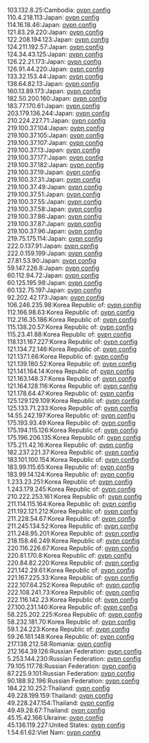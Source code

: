 103.132.8.25:Cambodia: [ovpn config](vpn/103_132_8_25.ovpn)  
110.4.218.113:Japan: [ovpn config](vpn/110_4_218_113.ovpn)  
114.16.18.46:Japan: [ovpn config](vpn/114_16_18_46.ovpn)  
121.83.29.220:Japan: [ovpn config](vpn/121_83_29_220.ovpn)  
122.208.194.123:Japan: [ovpn config](vpn/122_208_194_123.ovpn)  
124.211.192.57:Japan: [ovpn config](vpn/124_211_192_57.ovpn)  
124.34.43.125:Japan: [ovpn config](vpn/124_34_43_125.ovpn)  
126.22.21.173:Japan: [ovpn config](vpn/126_22_21_173.ovpn)  
126.91.44.220:Japan: [ovpn config](vpn/126_91_44_220.ovpn)  
133.32.153.44:Japan: [ovpn config](vpn/133_32_153_44.ovpn)  
138.64.82.13:Japan: [ovpn config](vpn/138_64_82_13.ovpn)  
160.13.89.173:Japan: [ovpn config](vpn/160_13_89_173.ovpn)  
182.50.200.160:Japan: [ovpn config](vpn/182_50_200_160.ovpn)  
183.77.170.61:Japan: [ovpn config](vpn/183_77_170_61.ovpn)  
203.179.136.244:Japan: [ovpn config](vpn/203_179_136_244.ovpn)  
210.224.227.71:Japan: [ovpn config](vpn/210_224_227_71.ovpn)  
219.100.37.104:Japan: [ovpn config](vpn/219_100_37_104.ovpn)  
219.100.37.105:Japan: [ovpn config](vpn/219_100_37_105.ovpn)  
219.100.37.107:Japan: [ovpn config](vpn/219_100_37_107.ovpn)  
219.100.37.13:Japan: [ovpn config](vpn/219_100_37_13.ovpn)  
219.100.37.177:Japan: [ovpn config](vpn/219_100_37_177.ovpn)  
219.100.37.182:Japan: [ovpn config](vpn/219_100_37_182.ovpn)  
219.100.37.19:Japan: [ovpn config](vpn/219_100_37_19.ovpn)  
219.100.37.31:Japan: [ovpn config](vpn/219_100_37_31.ovpn)  
219.100.37.49:Japan: [ovpn config](vpn/219_100_37_49.ovpn)  
219.100.37.51:Japan: [ovpn config](vpn/219_100_37_51.ovpn)  
219.100.37.55:Japan: [ovpn config](vpn/219_100_37_55.ovpn)  
219.100.37.58:Japan: [ovpn config](vpn/219_100_37_58.ovpn)  
219.100.37.86:Japan: [ovpn config](vpn/219_100_37_86.ovpn)  
219.100.37.87:Japan: [ovpn config](vpn/219_100_37_87.ovpn)  
219.100.37.96:Japan: [ovpn config](vpn/219_100_37_96.ovpn)  
219.75.175.114:Japan: [ovpn config](vpn/219_75_175_114.ovpn)  
222.0.137.91:Japan: [ovpn config](vpn/222_0_137_91.ovpn)  
222.0.159.199:Japan: [ovpn config](vpn/222_0_159_199.ovpn)  
27.81.53.90:Japan: [ovpn config](vpn/27_81_53_90.ovpn)  
59.147.226.8:Japan: [ovpn config](vpn/59_147_226_8.ovpn)  
60.112.94.72:Japan: [ovpn config](vpn/60_112_94_72.ovpn)  
60.125.195.98:Japan: [ovpn config](vpn/60_125_195_98.ovpn)  
60.132.75.197:Japan: [ovpn config](vpn/60_132_75_197.ovpn)  
92.202.42.173:Japan: [ovpn config](vpn/92_202_42_173.ovpn)  
106.246.235.98:Korea Republic of: [ovpn config](vpn/106_246_235_98.ovpn)  
112.166.98.63:Korea Republic of: [ovpn config](vpn/112_166_98_63.ovpn)  
112.216.35.186:Korea Republic of: [ovpn config](vpn/112_216_35_186.ovpn)  
115.138.20.57:Korea Republic of: [ovpn config](vpn/115_138_20_57.ovpn)  
115.23.41.88:Korea Republic of: [ovpn config](vpn/115_23_41_88.ovpn)  
118.131.167.227:Korea Republic of: [ovpn config](vpn/118_131_167_227.ovpn)  
121.134.72.146:Korea Republic of: [ovpn config](vpn/121_134_72_146.ovpn)  
121.137.1.66:Korea Republic of: [ovpn config](vpn/121_137_1_66.ovpn)  
121.139.180.52:Korea Republic of: [ovpn config](vpn/121_139_180_52.ovpn)  
121.141.164.14:Korea Republic of: [ovpn config](vpn/121_141_164_14.ovpn)  
121.163.148.37:Korea Republic of: [ovpn config](vpn/121_163_148_37.ovpn)  
121.164.128.116:Korea Republic of: [ovpn config](vpn/121_164_128_116.ovpn)  
121.178.64.47:Korea Republic of: [ovpn config](vpn/121_178_64_47.ovpn)  
125.129.129.109:Korea Republic of: [ovpn config](vpn/125_129_129_109.ovpn)  
125.133.71.233:Korea Republic of: [ovpn config](vpn/125_133_71_233.ovpn)  
14.55.242.197:Korea Republic of: [ovpn config](vpn/14_55_242_197.ovpn)  
175.193.93.49:Korea Republic of: [ovpn config](vpn/175_193_93_49.ovpn)  
175.194.115.126:Korea Republic of: [ovpn config](vpn/175_194_115_126.ovpn)  
175.196.206.135:Korea Republic of: [ovpn config](vpn/175_196_206_135.ovpn)  
175.211.42.16:Korea Republic of: [ovpn config](vpn/175_211_42_16.ovpn)  
182.237.221.37:Korea Republic of: [ovpn config](vpn/182_237_221_37.ovpn)  
183.101.100.154:Korea Republic of: [ovpn config](vpn/183_101_100_154.ovpn)  
183.99.115.65:Korea Republic of: [ovpn config](vpn/183_99_115_65.ovpn)  
183.99.14.124:Korea Republic of: [ovpn config](vpn/183_99_14_124.ovpn)  
1.233.23.251:Korea Republic of: [ovpn config](vpn/1_233_23_251.ovpn)  
1.243.179.245:Korea Republic of: [ovpn config](vpn/1_243_179_245.ovpn)  
210.222.253.161:Korea Republic of: [ovpn config](vpn/210_222_253_161.ovpn)  
211.114.115.164:Korea Republic of: [ovpn config](vpn/211_114_115_164.ovpn)  
211.192.121.212:Korea Republic of: [ovpn config](vpn/211_192_121_212.ovpn)  
211.228.54.67:Korea Republic of: [ovpn config](vpn/211_228_54_67.ovpn)  
211.245.134.52:Korea Republic of: [ovpn config](vpn/211_245_134_52.ovpn)  
211.248.95.201:Korea Republic of: [ovpn config](vpn/211_248_95_201.ovpn)  
218.158.46.249:Korea Republic of: [ovpn config](vpn/218_158_46_249.ovpn)  
220.116.226.67:Korea Republic of: [ovpn config](vpn/220_116_226_67.ovpn)  
220.81.170.8:Korea Republic of: [ovpn config](vpn/220_81_170_8.ovpn)  
220.84.82.220:Korea Republic of: [ovpn config](vpn/220_84_82_220.ovpn)  
221.142.29.61:Korea Republic of: [ovpn config](vpn/221_142_29_61.ovpn)  
221.167.225.33:Korea Republic of: [ovpn config](vpn/221_167_225_33.ovpn)  
222.107.64.252:Korea Republic of: [ovpn config](vpn/222_107_64_252.ovpn)  
222.108.241.73:Korea Republic of: [ovpn config](vpn/222_108_241_73.ovpn)  
222.116.142.23:Korea Republic of: [ovpn config](vpn/222_116_142_23.ovpn)  
27.100.231.140:Korea Republic of: [ovpn config](vpn/27_100_231_140.ovpn)  
58.225.202.225:Korea Republic of: [ovpn config](vpn/58_225_202_225.ovpn)  
58.232.181.70:Korea Republic of: [ovpn config](vpn/58_232_181_70.ovpn)  
59.1.24.223:Korea Republic of: [ovpn config](vpn/59_1_24_223.ovpn)  
59.26.161.148:Korea Republic of: [ovpn config](vpn/59_26_161_148.ovpn)  
217.138.212.58:Romania: [ovpn config](vpn/217_138_212_58.ovpn)  
212.164.39.126:Russian Federation: [ovpn config](vpn/212_164_39_126.ovpn)  
5.253.144.230:Russian Federation: [ovpn config](vpn/5_253_144_230.ovpn)  
79.105.117.78:Russian Federation: [ovpn config](vpn/79_105_117_78.ovpn)  
87.225.9.101:Russian Federation: [ovpn config](vpn/87_225_9_101.ovpn)  
90.188.92.196:Russian Federation: [ovpn config](vpn/90_188_92_196.ovpn)  
184.22.10.252:Thailand: [ovpn config](vpn/184_22_10_252.ovpn)  
49.228.199.159:Thailand: [ovpn config](vpn/49_228_199_159.ovpn)  
49.228.247.154:Thailand: [ovpn config](vpn/49_228_247_154.ovpn)  
49.49.28.67:Thailand: [ovpn config](vpn/49_49_28_67.ovpn)  
45.15.42.166:Ukraine: [ovpn config](vpn/45_15_42_166.ovpn)  
45.136.119.227:United States: [ovpn config](vpn/45_136_119_227.ovpn)  
1.54.61.62:Viet Nam: [ovpn config](vpn/1_54_61_62.ovpn)  
